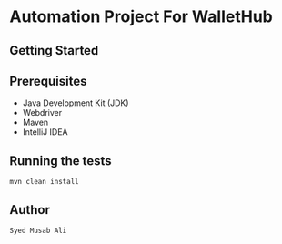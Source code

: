 #  Automation Project For WalletHub  



## Getting Started



## Prerequisites
 
- Java Development Kit (JDK)
- Webdriver
- Maven
- IntelliJ IDEA


## Running the tests
    mvn clean install 
    
    
## Author
    Syed Musab Ali


